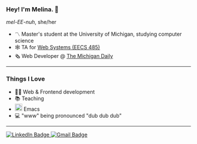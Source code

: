 ### Hey! I'm Melina. 🖖
*mel-EE-nuh*, she/her

- 〽️ Master's student at the University of Michigan, studying computer science
- 🕸️ TA for [Web Systems (EECS 485)](https://eecs485.org)
- 🗞️ Web Developer @ [The Michigan Daily](https://www.michigandaily.com)

---

### Things I Love
- 👩‍💻 Web & Frontend development
- 📚 Teaching
- <img src="https://upload.wikimedia.org/wikipedia/commons/0/08/EmacsIcon.svg" height="20px"> Emacs
- 💻 "www" being pronounced "dub dub dub"

---

<div id="badges">
  <a href="https://www.linkedin.com/in/melina-odell">
    <img src="https://img.shields.io/badge/LinkedIn-blue?style=for-the-badge&logo=linkedin&logoColor=white" alt="LinkedIn Badge"/>
  </a>
  <a href="mailto:melodell@umich.edu">
    <img src="https://img.shields.io/badge/Gmail-D14836?style=for-the-badge&logo=gmail&logoColor=white" alt="Gmail Badge"/>
  </a>
</div>

<!--
**melodell/melodell** is a ✨ _special_ ✨ repository because its `README.md` (this file) appears on your GitHub profile.

Here are some ideas to get you started:

- 🔭 I’m currently working on ...
- 🌱 I’m currently learning ...
- 👯 I’m looking to collaborate on ...
- 🤔 I’m looking for help with ...
- 💬 Ask me about ...
- 📫 How to reach me: ...
- 😄 Pronouns: ...
- ⚡ Fun fact: ...
-->

